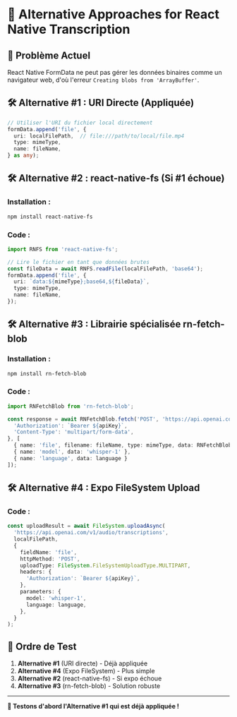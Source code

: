# 🔄 Alternative Approaches for React Native Transcription

## 🚨 **Problème Actuel**
React Native FormData ne peut pas gérer les données binaires comme un navigateur web, d'où l'erreur `Creating blobs from 'ArrayBuffer'`.

## 🛠️ **Alternative #1 : URI Directe (Appliquée)**
```typescript
// Utiliser l'URI du fichier local directement
formData.append('file', {
  uri: localFilePath,  // file:///path/to/local/file.mp4
  type: mimeType,
  name: fileName,
} as any);
```

## 🛠️ **Alternative #2 : react-native-fs (Si #1 échoue)**

### Installation :
```bash
npm install react-native-fs
```

### Code :
```typescript
import RNFS from 'react-native-fs';

// Lire le fichier en tant que données brutes
const fileData = await RNFS.readFile(localFilePath, 'base64');
formData.append('file', {
  uri: `data:${mimeType};base64,${fileData}`,
  type: mimeType,
  name: fileName,
});
```

## 🛠️ **Alternative #3 : Librairie spécialisée rn-fetch-blob**

### Installation :
```bash
npm install rn-fetch-blob
```

### Code :
```typescript
import RNFetchBlob from 'rn-fetch-blob';

const response = await RNFetchBlob.fetch('POST', 'https://api.openai.com/v1/audio/transcriptions', {
  'Authorization': `Bearer ${apiKey}`,
  'Content-Type': 'multipart/form-data',
}, [
  { name: 'file', filename: fileName, type: mimeType, data: RNFetchBlob.wrap(localFilePath) },
  { name: 'model', data: 'whisper-1' },
  { name: 'language', data: language }
]);
```

## 🛠️ **Alternative #4 : Expo FileSystem Upload**

### Code :
```typescript
const uploadResult = await FileSystem.uploadAsync(
  'https://api.openai.com/v1/audio/transcriptions',
  localFilePath,
  {
    fieldName: 'file',
    httpMethod: 'POST',
    uploadType: FileSystem.FileSystemUploadType.MULTIPART,
    headers: {
      'Authorization': `Bearer ${apiKey}`,
    },
    parameters: {
      model: 'whisper-1',
      language: language,
    },
  }
);
```

## 🧪 **Ordre de Test**

1. **Alternative #1** (URI directe) - Déjà appliquée
2. **Alternative #4** (Expo FileSystem) - Plus simple
3. **Alternative #2** (react-native-fs) - Si expo échoue
4. **Alternative #3** (rn-fetch-blob) - Solution robuste

---

**📱 Testons d'abord l'Alternative #1 qui est déjà appliquée !**